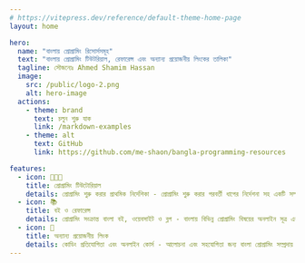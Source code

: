 ```yaml
---
# https://vitepress.dev/reference/default-theme-home-page
layout: home

hero:
  name: "বাংলায় প্রোগ্রামিং রিসোর্সসমূহ"
  text: "বাংলায় প্রোগ্রামিং টিউটরিয়াল, রেফারেন্স এবং অন্যান্য প্রয়োজনীয় লিংকের তালিকা"
  tagline: সৌজন‍্যেঃ Ahmed Shamim Hassan
  image:
    src: /public/logo-2.png
    alt: hero-image
  actions:
    - theme: brand
      text: চলুন শুরু যাক
      link: /markdown-examples
    - theme: alt
      text: GitHub
      link: https://github.com/me-shaon/bangla-programming-resources

features:
  - icon: 🧑🏻‍💻
    title: প্রোগ্রামিং টিউটোরিয়াল
    details: প্রোগ্রামিং শুরু করার প্রাথমিক নির্দেশিকা - প্রোগ্রামিং শুরু করার পরবর্তী ধাপের নির্দেশনা সহ একটি সম্পূর্ণ গাইড।
  - icon: 📚
    title: বই ও রেফারেন্স
    details: প্রোগ্রামিং সংক্রান্ত বাংলা বই, ওয়েবসাইট ও ব্লগ - বাংলায় বিভিন্ন প্রোগ্রামিং বিষয়ের অনলাইন সূত্র এবং রেফারেন্স।
  - icon: 🔗
    title: অন্যান্য প্রয়োজনীয় লিংক
    details: কোডিং প্রতিযোগিতা এবং অনলাইন কোর্স - আলোচনা এবং সহযোগিতা জন্য বাংলা প্রোগ্রামিং সম্প্রদায় এবং ফোরাম।
---
```

